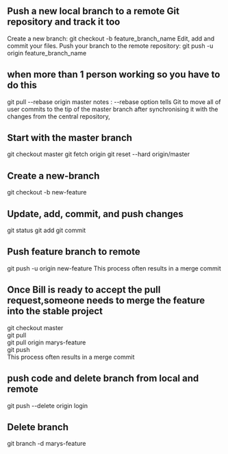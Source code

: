 ## Push a new local branch to a remote Git repository and track it too
Create a new branch:
git checkout -b feature_branch_name
Edit, add and commit your files.
Push your branch to the remote repository:
git push -u origin feature_branch_name

## when more than 1 person working so you have to do this
  git pull --rebase origin master
  notes : --rebase option tells Git to move all of user commits to the tip of the master branch after synchronising it with the changes from the central repository,
  
## Start with the master branch
  git checkout master
  git fetch origin 
  git reset --hard origin/master
  
## Create a new-branch
  git checkout -b new-feature

## Update, add, commit, and push changes
  git status
  git add <some-file>
  git commit

## Push feature branch to remote
  git push -u origin new-feature
This process often results in a merge commit

## Once Bill is ready to accept the pull request,someone needs to merge the feature into the stable project
  git checkout master  
  git pull  
  git pull origin marys-feature  
  git push  
  This process often results in a merge commit

## push code and delete branch from local and remote   
  git push --delete origin login

## Delete branch
  git branch -d marys-feature
